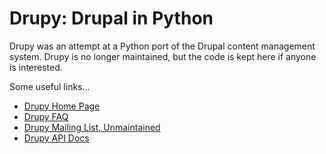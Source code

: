 Drupy: Drupal in Python
=======================

Drupy was an attempt at a Python port of the Drupal content management system.
Drupy is no longer maintained, but the code is kept here if anyone is interested.

Some useful links...

*  [Drupy Home Page](http://drupy.net/)
*  [Drupy FAQ](https://github.com/brendoncrawford/drupy/blob/master/FAQ.md)
*  [Drupy Mailing List, Unmaintained](https://lists.sourceforge.net/lists/listinfo/drupy-general)
*  [Drupy API Docs](http://brendoncrawford.github.com/drupy/docs/)

